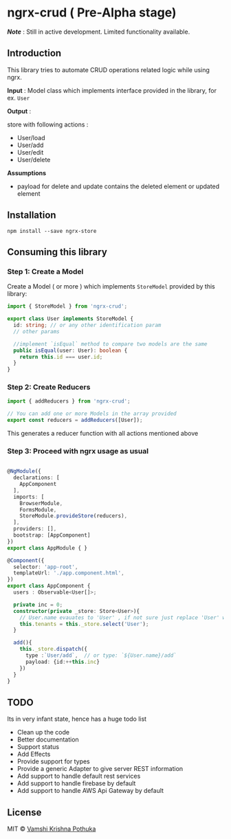 # ngrx-crud ( Pre-Alpha stage)

**_Note_** : Still in active development. Limited functionality available.

## Introduction
This library tries to automate CRUD operations related logic while using ngrx. 

**Input** : Model class which implements interface provided in the library, for ex. `User` 

**Output** : 

store with following actions : 
 - User/load 
 - User/add
 - User/edit
 - User/delete

 **Assumptions** 
  - payload for delete and update contains the deleted element or updated element

## Installation 

`npm install --save ngrx-store`

## Consuming this library

### Step 1: Create a Model 

Create a Model ( or more ) which implements `StoreModel` provided by this library: 

```typescript
import { StoreModel } from 'ngrx-crud';

export class User implements StoreModel {
  id: string; // or any other identification param 
  // other params 

  //implement `isEqual` method to compare two models are the same 
  public isEqual(user: User): boolean {
    return this.id === user.id;
  }
}

```

### Step 2: Create Reducers 
```typescript
import { addReducers } from 'ngrx-crud';

// You can add one or more Models in the array provided
export const reducers = addReducers([User]);

```
This generates a reducer function with all actions mentioned above 

### Step 3: Proceed with ngrx usage as usual 

```typescript

@NgModule({
  declarations: [
    AppComponent
  ],
  imports: [
    BrowserModule,
    FormsModule,
    StoreModule.provideStore(reducers),
  ],
  providers: [],
  bootstrap: [AppComponent]
})
export class AppModule { }
```

```typescript
@Component({
  selector: 'app-root',
  templateUrl: './app.component.html',
})
export class AppComponent {
  users : Observable<User[]>;

  private inc = 0;
  constructor(private _store: Store<User>){
    // User.name evauates to 'User' , if not sure just replace 'User' with <Model>.name , here User.name 
    this.tenants = this._store.select('User');
  }

  add(){
    this._store.dispatch({
      type :`User/add`,  // or type: `${User.name}/add`
      payload: {id:++this.inc}
    })
  }
}


```

## TODO 

Its in very infant state, hence has a huge todo list 
  - Clean up the code 
  - Better documentation
  - Support status
  - Add Effects 
  - Provide support for types 
  - Provide a generic Adapter to give server REST information
  - Add support to handle default rest services 
  - Add support to handle firebase by default 
  - Add support to handle AWS Api Gateway by default 




## License

MIT © [Vamshi Krishna Pothuka](mailto:pvamshi@gmail.com)
